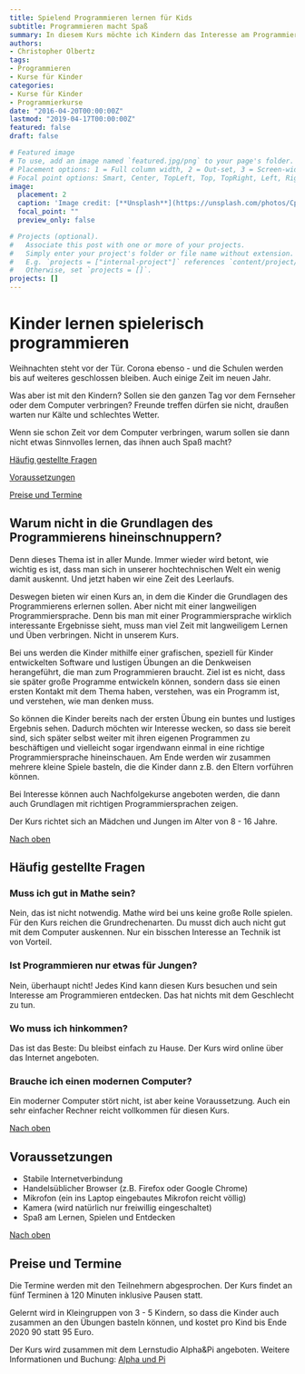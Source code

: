 ```yaml
---
title: Spielend Programmieren lernen für Kids
subtitle: Programmieren macht Spaß
summary: In diesem Kurs möchte ich Kindern das Interesse am Programmieren vermitteln. Dazu verwende ich eine speziell für Kinder entwickelte Software und viele lustige Aufgaben. Und am Ende des Kurses haben die Kinder ein paar kleine Spiele entwickelt, die sie ihren Eltern und Freunden vorführen können. 
authors:
- Christopher Olbertz
tags:
- Programmieren
- Kurse für Kinder
categories:
- Kurse für Kinder
- Programmierkurse
date: "2016-04-20T00:00:00Z"
lastmod: "2019-04-17T00:00:00Z"
featured: false
draft: false

# Featured image
# To use, add an image named `featured.jpg/png` to your page's folder.
# Placement options: 1 = Full column width, 2 = Out-set, 3 = Screen-width
# Focal point options: Smart, Center, TopLeft, Top, TopRight, Left, Right, BottomLeft, Bottom, BottomRight
image:
  placement: 2
  caption: 'Image credit: [**Unsplash**](https://unsplash.com/photos/CpkOjOcXdUY)'
  focal_point: ""
  preview_only: false

# Projects (optional).
#   Associate this post with one or more of your projects.
#   Simply enter your project's folder or file name without extension.
#   E.g. `projects = ["internal-project"]` references `content/project/deep-learning/index.md`.
#   Otherwise, set `projects = []`.
projects: []
---
```


# Kinder lernen spielerisch programmieren 
Weihnachten steht vor der Tür. Corona ebenso - und die Schulen werden bis auf weiteres geschlossen bleiben. Auch einige Zeit im neuen Jahr.

Was aber ist mit den Kindern? Sollen sie den ganzen Tag vor dem Fernseher oder dem Computer verbringen? Freunde treffen dürfen sie nicht, draußen warten nur Kälte und schlechtes Wetter.

Wenn sie schon Zeit vor dem Computer verbringen, warum sollen sie dann nicht etwas Sinnvolles lernen, das ihnen auch Spaß macht?

[Häufig gestellte Fragen](#häufig-gestellte-fragen)

[Voraussetzungen](#voraussetzungen)

[Preise und Termine](#preise-und-termine)

## Warum nicht in die Grundlagen des Programmierens hineinschnuppern?

Denn dieses Thema ist in aller Munde. Immer wieder wird betont, wie wichtig es ist, dass man sich in unserer hochtechnischen Welt ein wenig damit auskennt. Und jetzt haben wir eine Zeit des Leerlaufs.

Deswegen bieten wir einen Kurs an, in dem die Kinder die Grundlagen des Programmierens erlernen sollen. Aber nicht mit einer langweiligen Programmiersprache. Denn bis man mit einer Programmiersprache wirklich interessante Ergebnisse sieht, muss man viel Zeit mit langweiligem Lernen und Üben verbringen. Nicht in unserem Kurs.

Bei uns werden die Kinder mithilfe einer grafischen, speziell für Kinder entwickelten Software und lustigen Übungen an die Denkweisen herangeführt, die man zum Programmieren braucht. Ziel ist es nicht, dass sie später große Programme entwickeln können, sondern dass sie einen ersten Kontakt mit dem Thema haben, verstehen, was ein Programm ist, und verstehen, wie man denken muss.

So können die Kinder bereits nach der ersten Übung ein buntes und lustiges Ergebnis sehen. Dadurch möchten wir Interesse wecken, so dass sie bereit sind, sich später selbst weiter mit ihren eigenen Programmen zu beschäftigen und vielleicht sogar irgendwann einmal in eine richtige Programmiersprache hineinschauen. Am Ende werden wir zusammen mehrere kleine Spiele basteln, die die Kinder dann z.B. den Eltern vorführen können.

Bei Interesse können auch Nachfolgekurse angeboten werden, die dann auch Grundlagen mit richtigen Programmiersprachen zeigen.

Der Kurs richtet sich an Mädchen und Jungen im Alter von 8 - 16 Jahre.

[Nach oben](#kinder-lernen-spielerisch-programmieren)
## Häufig gestellte Fragen
### Muss ich gut in Mathe sein?
Nein, das ist nicht notwendig. Mathe wird bei uns keine große Rolle spielen. Für den Kurs reichen die Grundrechenarten. Du musst dich auch nicht gut mit dem Computer auskennen.  Nur ein bisschen Interesse an Technik ist von Vorteil.

### Ist Programmieren nur etwas für Jungen?
Nein, überhaupt nicht! Jedes Kind kann diesen Kurs besuchen und sein Interesse am Programmieren entdecken. Das hat nichts mit dem Geschlecht zu tun.

### Wo muss ich hinkommen?
Das ist das Beste: Du bleibst einfach zu Hause. Der Kurs wird online über das Internet angeboten.

### Brauche ich einen modernen Computer?
Ein moderner Computer stört nicht, ist aber keine Voraussetzung. Auch ein sehr einfacher Rechner reicht vollkommen für diesen Kurs.

[Nach oben](#kinder-lernen-spielerisch-programmieren)

## Voraussetzungen

- Stabile Internetverbindung
- Handelsüblicher Browser (z.B. Firefox oder Google Chrome)
- Mikrofon (ein ins Laptop eingebautes Mikrofon reicht völlig)
- Kamera (wird natürlich nur freiwillig eingeschaltet)
- Spaß am Lernen, Spielen und Entdecken


[Nach oben](#kinder-lernen-spielerisch-programmieren)

## Preise und Termine
Die Termine werden mit den Teilnehmern abgesprochen. Der Kurs findet an fünf Terminen à 120 Minuten inklusive Pausen statt.

Gelernt wird in Kleingruppen von 3 - 5 Kindern, so dass die Kinder auch zusammen an den Übungen basteln können, und kostet pro Kind bis Ende 2020 90 statt 95 Euro.

Der Kurs wird zusammen mit dem Lernstudio Alpha&Pi angeboten. Weitere Informationen und Buchung: [Alpha und Pi](http://alphaundpi.de)
